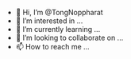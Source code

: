 - 👋 Hi, I’m @TongNoppharat
- 👀 I’m interested in ...
- 🌱 I’m currently learning ...
- 💞️ I’m looking to collaborate on ...
- 📫 How to reach me ...

<!---
TongNoppharat/TongNoppharat is a ✨ special ✨ repository because its `README.md` (this file) appears on your GitHub profile.
You can click the Preview link to take a look at your changes.
--->
